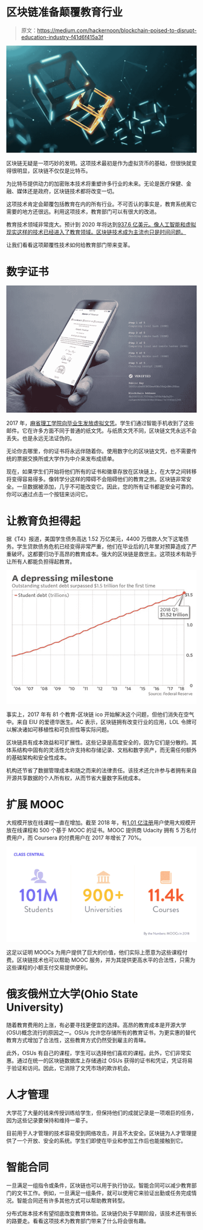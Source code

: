 # 区块链准备颠覆教育行业

> 原文：<https://medium.com/hackernoon/blockchain-poised-to-disrupt-education-industry-f41d6f415a3f>

![](img/f6372ee59285c85ee402a7b8303d5dff.png)

区块链无疑是一项巧妙的发明。这项技术最初是作为虚拟货币的基础，但很快就变得很明显，区块链不仅仅是比特币。

为比特币提供动力的加密账本技术将重塑许多行业的未来。无论是医疗保健、金融、媒体还是政府，区块链技术都将改变一切。

这项技术肯定会颠覆包括教育在内的所有行业。不可否认的事实是，教育系统离它需要的地方还很远。利用这项技术，教育部门可以有很大的改进。

教育技术领域非常庞大。预计到 2020 年将达到[937.6 亿美元。像人工智能和虚拟现实这样的技术已经进入了教育领域。区块链技术成为主流也只是时间问题。](https://soeonline.american.edu/blog/the-future-of-education-technology)

让我们看看这项颠覆性技术如何给教育部门带来变革。

# 数字证书

![](img/8d0aca72386b6dc22077116489d09f45.png)

2017 年，[麻省理工学院向毕业生发放虚拟文凭](http://news.mit.edu/2017/mit-debuts-secure-digital-diploma-using-bitcoin-blockchain-technology-1017)。学生们通过智能手机收到了这些邮件。它在许多方面不同于普通的纸文凭。与纸质文凭不同，区块链文凭永远不会丢失。也是永远无法证伪的。

无论你去哪里，你的证书将永远伴随着你。使用数字化的区块链文凭，也不需要传统的票据交换所或大学作为中介来发布成绩单。

现在，如果学生们开始将他们所有的证书和徽章存放在区块链上，在大学之间转移将变得容易得多。像转学分这样的障碍不会阻碍他们的教育之旅。区块链非常安全。一旦数据被添加，几乎不可能改变它。因此，您的所有证书都是安全可靠的。你可以通过点击一个按钮来访问它。

# 让教育负担得起

据《T4》报道，美国学生债务高达 1.52 万亿美元，4400 万借款人欠下这笔债务。学生贷款债务危机已经变得非常严重，他们在毕业后的几年里对预算造成了严重破坏。这都要归功于高昂的教育成本。强大的区块链是救世主。这项技术有助于让所有人都能负担得起教育。

![](img/bdc1943663804830b1904059d063f5bd.png)

事实上，2017 年有 81 个教育-区块链 ico 开始解决这个问题，但他们消失在空气中。来自 EIU 的爱德华医生。AC 表示，区块链拥有改变行业的应用，LOL 令牌可以解决诸如可移植性和可负担性等实际问题。

区块链具有成本效益和可扩展性。这些记录是高度安全的，因为它们是分散的。其体系结构中固有的灵活性允许支持和存储记录、文档和数字资产，而无需任何额外的基础架构和安全性成本。

机构还节省了数据管理成本和随之而来的法律责任。该技术还允许参与者拥有来自开源共享数据的个人所有权，从而节省大量数字系统成本。

# 扩展 MOOC

大规模开放在线课程一直在增加。截至 2018 年，有[1.01 亿注册](https://www.classcentral.com/report/mooc-stats-2018/)用户使用大规模开放在线课程和 500 个基于 MOOC 的证书。MOOC 提供商 Udacity 拥有 5 万名付费用户，而 Coursera 的付费用户在 2017 年增长了 70%。

![](img/4143d692ee994a10d03835a21b0cc4e2.png)

这足以证明 MOOCs 为用户提供了巨大的价值，他们实际上愿意为这些课程付费。区块链技术也可以帮助 MOOC 服务，并为其提供更高水平的合法性，只需为这些课程的小额支付交易提供便利。

# 俄亥俄州立大学(Ohio State University)

随着教育费用的上涨，有必要寻找更便宜的选择。高昂的教育成本是开源大学(OSU)概念流行的原因之一。OSUs 允许您存储所有的教育证书，为更实惠的替代教育方式增加了合法性，这些教育方式仍然受到雇主的青睐。

此外，OSUs 有自己的课程，学生可以选择他们喜欢的课程。此外，它们非常实惠。通过在统一的区块链数据库上存储通过 OSUs 获得的证书和凭证，凭证将易于验证和访问。因此，它消除了文凭市场的欺诈机会。

# 人才管理

大学花了大量的钱来传授训练给学生，但保持他们的成就记录是一项艰巨的任务，因为这些记录要保持和维持一辈子。

目前用于人才管理的技术容易受到网络攻击，并且不太安全。区块链为人才管理提供了一个开放、安全的系统。学生们即使在毕业和参加工作后也能接触到它。

# 智能合同

一旦满足一组指令或条件，区块链也可以用于执行协议。智能合同可以减少教育部门的文书工作。例如，一旦满足一组条件，就可以使用它来验证出勤或任务完成情况。智能合同还有许多其他方式可以帮助教育转型。

分布式账本技术有望彻底改变教育体验。区块链仍处于早期阶段，该技术还有很长的路要走。看看这项技术为教育部门带来了什么将会很有趣。